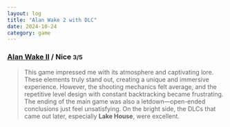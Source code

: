 ```yaml
---
layout: log
title: "Alan Wake 2 with DLC"
date: 2024-10-24
category: game
---
```


### [Alan Wake II](https://opencritic.com/game/15022/alan-wake-2) / Nice <small class="superscript">3/5</small>

> This game impressed me with its atmosphere and captivating lore. These elements truly stand out, creating a unique and immersive experience. However, the shooting mechanics felt average, and the repetitive level design with constant backtracking became frustrating. The ending of the main game was also a letdown—open-ended conclusions just feel unsatisfying. On the bright side, the DLCs that came out later, especially **Lake House**, were excellent. 
